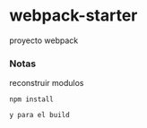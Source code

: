 # webpack-starter

proyecto webpack

### Notas

reconstruir modulos

````
npm install

y para el build 

````
